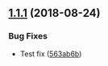 ## [1.1.1](https://github.com/jcowman2/test-release-workflow/compare/v1.1.0...v1.1.1) (2018-08-24)


### Bug Fixes

* Test fix ([563ab6b](https://github.com/jcowman2/test-release-workflow/commit/563ab6b))
